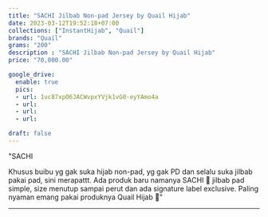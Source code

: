 ```yaml
---
title: "SACHI Jilbab Non-pad Jersey by Quail Hijab"
date: 2023-03-12T19:52:18+07:00
collections: ["InstantHijab", "Quail"]
brands: "Quail"
grams: "200"
description : "SACHI Jilbab Non-pad Jersey by Quail Hijab"
price: "70,000.00"

google_drive:
  enable: true
  pics:
  - url: 1vc87xpO6JACWvpxYVjk1vG0-eyYAmo4a
  - url: 
  - url: 
  - url: 

draft: false
---
```


"SACHI 

Khusus buibu yg gak suka hijab non-pad, yg gak PD dan selalu suka jilbab pakai pad, sini merapattt. Ada produk baru namanya SACHI 🥰 jilbab pad simple, size menutup sampai perut dan ada signature label exclusive. Paling nyaman emang pakai produknya Quail Hijab 🌸"

---    
 
